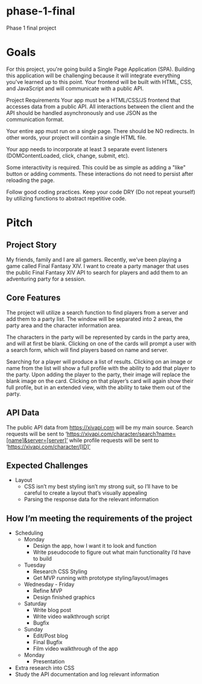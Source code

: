 # phase-1-final
Phase 1 final project

# Goals
For this project, you're going build a Single Page Application (SPA). Building this application will be challenging because it will integrate everything you've learned up to this point. Your frontend will be built with HTML, CSS, and JavaScript and will communicate with a public API.

Project Requirements
Your app must be a HTML/CSS/JS frontend that accesses data from a public API. All interactions between the client and the API should be handled asynchronously and use JSON as the communication format.

Your entire app must run on a single page. There should be NO redirects. In other words, your project will contain a single HTML file.

Your app needs to incorporate at least 3 separate event listeners (DOMContentLoaded, click, change, submit, etc).

Some interactivity is required. This could be as simple as adding a "like" button or adding comments. These interactions do not need to persist after reloading the page.

Follow good coding practices. Keep your code DRY (Do not repeat yourself) by utilizing functions to abstract repetitive code.

# Pitch
## Project Story
My friends, family and I are all gamers. Recently, we’ve been playing a game called Final Fantasy XIV. I want to create a party manager that uses the public Final Fantasy XIV API to search for players and add them to an adventuring party for a session.

## Core Features
The project will utilize a search function to find players from a server and add them to a party list. The window will be separated into 2 areas, the party area and the character information area.

The characters in the party will be represented by cards in the party area, and will at first be blank. Clicking on one of the cards will prompt a user with a search form, which will find players based on name and server.

Searching for a player will produce a list of results. Clicking on an image or name from the list will show a full profile with the ability to add that player to the party. Upon adding the player to the party, their image will replace the blank image on the card. Clicking on that player’s card will again show their full profile, but in an extended view, with the ability to take them out of the party.

## API Data
The public API data from https://xivapi.com will be my main source. Search requests will be sent to ‘https://xivapi.com/character/search?name=[name]&server=[server]’ while profile requests will be sent to ‘https://xivapi.com/character/[ID]’

## Expected Challenges
- Layout
    - CSS isn’t my best styling isn’t my strong suit, so I’ll have to be careful to create a layout that’s visually appealing
    - Parsing the response data for the relevant information

## How I’m meeting the requirements of the project
- Scheduling
    - Monday
        - Design the app, how I want it to look and function
        - Write pseudocode to figure out what main functionality I’d have to build
    - Tuesday
        - Research CSS Styling
        - Get MVP running with prototype styling/layout/images
    - Wednesday - Friday
        - Refine MVP
        - Design finished graphics
    - Saturday
        - Write blog post
        - Write video walkthrough script
        - Bugfix
    - Sunday
        - Edit/Post blog
        - Final Bugfix
        - Film video walkthrough of the app
    - Monday
        - Presentation
- Extra research into CSS
- Study the API documentation and log relevant information

